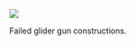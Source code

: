 ![](https://db-feed.s3.amazonaws.com/legacy/gif-2020-07-24_14-41-01@2x-1595616262.gif)

Failed glider gun constructions.
